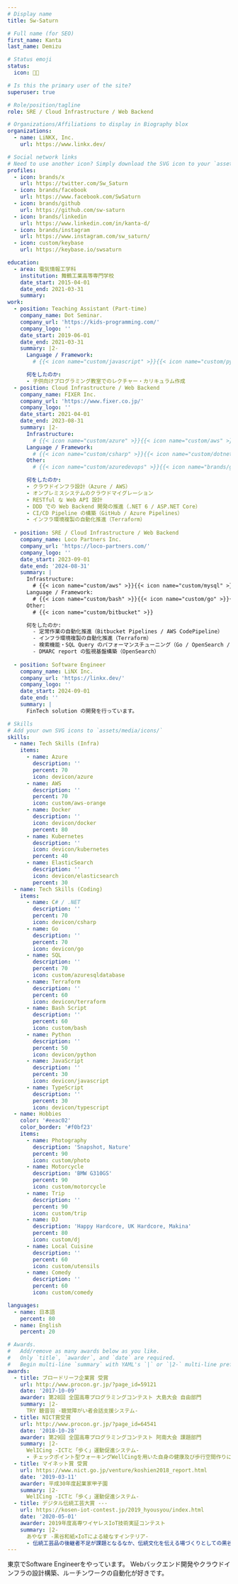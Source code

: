 ```yaml
---
# Display name
title: Sw-Saturn

# Full name (for SEO)
first_name: Kanta
last_name: Demizu

# Status emoji
status:
  icon: 👩‍💻

# Is this the primary user of the site?
superuser: true

# Role/position/tagline
role: SRE / Cloud Infrastructure / Web Backend

# Organizations/Affiliations to display in Biography blox
organizations:
  - name: LiNKX, Inc.
    url: https://www.linkx.dev/

# Social network links
# Need to use another icon? Simply download the SVG icon to your `assets/media/icons/` folder.
profiles:
  - icon: brands/x
    url: https://twitter.com/Sw_Saturn
  - icon: brands/facebook
    url: https://www.facebook.com/SwSaturn
  - icon: brands/github
    url: https://github.com/sw-saturn
  - icon: brands/linkedin
    url: https://www.linkedin.com/in/kanta-d/
  - icon: brands/instagram
    url: https://www.instagram.com/sw_saturn/
  - icon: custom/keybase
    url: https://keybase.io/swsaturn

education:
  - area: 電気情報工学科
    institution: 舞鶴工業高等専門学校
    date_start: 2015-04-01
    date_end: 2021-03-31
    summary: 
work:
  - position: Teaching Assistant (Part-time)
    company_name: Dot Seminar.
    company_url: 'https://kids-programming.com/'
    company_logo: ''
    date_start: 2019-06-01
    date_end: 2021-03-31
    summary: |2-
      Language / Framework:
        # {{< icon name="custom/javascript" >}}{{< icon name="custom/python" >}}{{< icon name="custom/c" >}}{{< icon name="custom/csharp" >}}{{< icon name="custom/wordpress" >}}

      何をしたのか:
      - 子供向けプログラミング教室でのレクチャー・カリキュラム作成
  - position: Cloud Infrastructure / Web Backend
    company_name: FIXER Inc.
    company_url: 'https://www.fixer.co.jp/'
    company_logo: ''
    date_start: 2021-04-01
    date_end: 2023-08-31
    summary: |2-
      Infrastructure:
        # {{< icon name="custom/azure" >}}{{< icon name="custom/aws" >}}{{< icon name="custom/azuresqldatabase" >}}{{< icon name="custom/kubernetes" >}}{{< icon name="custom/docker" >}}{{< icon name="custom/terraform" >}}
      Language / Framework:
        # {{< icon name="custom/csharp" >}}{{< icon name="custom/dotnetcore" >}}{{< icon name="custom/typescript" >}}{{< icon name="custom/nuxt" >}}
      Other:
        # {{< icon name="custom/azuredevops" >}}{{< icon name="brands/github" >}}

      何をしたのか:
      - クラウドインフラ設計（Azure / AWS）
      - オンプレミスシステムのクラウドマイグレーション
      - RESTful な Web API 設計
      - DDD での Web Backend 開発の推進（.NET 6 / ASP.NET Core）
      - CI/CD Pipeline の構築（GitHub / Azure Pipelines）
      - インフラ環境複製の自動化推進（Terraform）
        
  - position: SRE / Cloud Infrastructure / Web Backend
    company_name: Loco Partners Inc.
    company_url: 'https://loco-partners.com/'
    company_logo: ''
    date_start: 2023-09-01
    date_end: '2024-08-31'
    summary: |
      Infrastructure:
        # {{< icon name="custom/aws" >}}{{< icon name="custom/mysql" >}}{{< icon name="custom/opensearch" >}}{{< icon name="custom/docker" >}}{{< icon name="custom/terraform" >}}
      Language / Framework:
        # {{< icon name="custom/bash" >}}{{< icon name="custom/go" >}}{{< icon name="custom/java" >}}{{< icon name="custom/spring" >}}{{< icon name="custom/php" >}}{{< icon name="custom/python" >}}
      Other:
        # {{< icon name="custom/bitbucket" >}}

      何をしたのか:
        - 定常作業の自動化推進（Bitbucket Pipelines / AWS CodePipeline）
        - インフラ環境複製の自動化推進（Terraform）
        - 検索機能・SQL Query のパフォーマンスチューニング（Go / OpenSearch / MySQL 8.0）
        - DMARC report の監視基盤構築（OpenSearch）
        
  - position: Software Engineer
    company_name: LiNX Inc.
    company_url: 'https://linkx.dev/'
    company_logo: ''
    date_start: 2024-09-01
    date_end: ''
    summary: |
      FinTech solution の開発を行っています。

# Skills
# Add your own SVG icons to `assets/media/icons/`
skills:
  - name: Tech Skills (Infra)
    items:
      - name: Azure
        description: ''
        percent: 70
        icon: devicon/azure
      - name: AWS
        description: ''
        percent: 70
        icon: custom/aws-orange
      - name: Docker
        description: ''
        icon: devicon/docker
        percent: 80
      - name: Kubernetes
        description: ''
        icon: devicon/kubernetes
        percent: 40
      - name: ElasticSearch
        description: ''
        icon: devicon/elasticsearch
        percent: 30
  - name: Tech Skills (Coding)
    items:
      - name: C# / .NET
        description: ''
        percent: 70
        icon: devicon/csharp
      - name: Go
        description: ''
        percent: 70
        icon: devicon/go
      - name: SQL
        description: ''
        percent: 70
        icon: custom/azuresqldatabase
      - name: Terraform
        description: ''
        percent: 60
        icon: devicon/terraform
      - name: Bash Script
        description: ''
        percent: 60
        icon: custom/bash
      - name: Python
        description: ''
        percent: 50
        icon: devicon/python
      - name: JavaScript
        description: ''
        percent: 30
        icon: devicon/javascript
      - name: TypeScript
        description: ''
        percent: 30
        icon: devicon/typescript
  - name: Hobbies
    color: '#eeac02'
    color_border: '#f0bf23'
    items:
      - name: Photography
        description: 'Snapshot, Nature'
        percent: 90
        icon: custom/photo
      - name: Motorcycle
        description: 'BMW G310GS'
        percent: 90
        icon: custom/motorcycle
      - name: Trip
        description: ''
        percent: 90
        icon: custom/trip
      - name: DJ
        description: 'Happy Hardcore, UK Hardcore, Makina'
        percent: 80
        icon: custom/dj
      - name: Local Cuisine
        description: ''
        percent: 60
        icon: custom/utensils
      - name: Comedy
        description: ''
        percent: 60
        icon: custom/comedy

languages:
  - name: 日本語
    percent: 80
  - name: English
    percent: 20

# Awards.
#   Add/remove as many awards below as you like.
#   Only `title`, `awarder`, and `date` are required.
#   Begin multi-line `summary` with YAML's `|` or `|2-` multi-line prefix and indent 2 spaces below.
awards:
  - title: ブロードリーフ企業賞 受賞
    url: http://www.procon.gr.jp/?page_id=59121
    date: '2017-10-09'
    awarder: 第28回 全国高専プログラミングコンテスト 大島大会 自由部門
    summary: |2-
      TRY 聴音羽 -聴覚障がい者会話支援システム-
  - title: NICT賞受賞
    url: http://www.procon.gr.jp/?page_id=64541
    date: '2018-10-28'
    awarder: 第29回 全国高専プログラミングコンテスト 阿南大会 課題部門
    summary: |2-
      WelICing -ICTと「歩く」運動促進システム-
      - チェックポイント型ウォーキングWellCingを用いた自身の健康及び歩行空間作りによる地域活性化
  - title: マイネット賞 受賞
    url: https://www.nict.go.jp/venture/koshien2018_report.html
    date: '2019-03-11'
    awarder: 平成30年度起業家甲子園
    summary: |2-
      WelICing -ICTと「歩く」運動促進システム-
  - title: デジタル伝統工芸大賞 --- 
    url: https://kosen-iot-contest.jp/2019_hyousyou/index.html
    date: '2020-05-01'
    awarder: 2019年度高専ワイヤレスIoT技術実証コンテスト
    summary: |2-
      あやなす -黒谷和紙×IoTによる綾なすインテリア-
      - 伝統工芸品の後継者不足が課題となるなか、伝統文化を伝える場づくりとしての黒谷和紙とIoT技術をかけ合わせたIoTインテリア: 「あやなす」
---
```


東京でSoftware Engineerをやっています。
Webバックエンド開発やクラウドインフラの設計構築、ルーチンワークの自動化が好きです。

